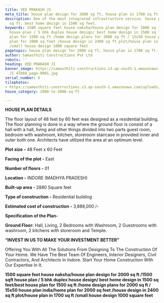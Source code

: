```yaml
---
title: VED PRAKASH JI
meta_title: house plan design for 2000 sq ft, house plan in 1700 sq ft.
description: One of the most integrated infrastructure service. house plan in 1700
  sq ft. best home design in 1500 sq feet.
keywords: 1500 square feet house naksha/house plan design for 2000 sq ft /1500 sqft
  house plan / 5 bhk duplex house design/ best home design in 1500 sq feet/best house
  plan for 1500 sq ft /home design plans for 2000 sq ft / 15x50 house plan india/home
  plan for 2000 sq feet /house design in 2400 sq ft plot/house plan in 1700 sq ft
  /small house design 1000 square feet
pagetopic: house plan design for 2000 sq ft, house plan in 1700 sq ft.
author: Samasthiti Constructions Pvt Ltd
robots: ''
heading: VED PRAKASH JI
banner_image: https://samasthiti-constructions.s3.ap-south-1.amazonaws.com/uploads/VED
  JI 43X60_page-0001.jpg
serial_number: 6
tilephotos:
- https://samasthiti-constructions.s3.ap-south-1.amazonaws.com/uploads/VED JI 43X60_page-0001.jpg
house_category: 2000-to-3000-sq-ft

---
```

**HOUSE PLAN DETAILS**

The floor layout of 48 feet by 60 feet was designed as a residential building. The floor planning is done in a way where the ground floor is consist of a hall with a hall, living and other things divided into two parts guest room, bedroom with washroom, kitchen, storeroom staircase in provided inner and outer both one. Architects have utilized the area at an optimum level.

**Plot size -** 48 Feet x 60 Feet

**Facing of the plot -** East

**Number of floors -** 01

**Location -** INDORE (MADHYA PRADESH)

**Built-up area -** 2880 Square feet

**Type of construction -** Residential building

**Estimated cost of construction -** 3,888,000 /-

**Specification of the Plan-**

**Ground Floor:** Hall, Living, 2 Bedrooms with Washroom, 2 Guestrooms with washroom, 2 kitchens with storeroom and Temple.

**“INVEST IN US TO MAKE YOUR INVESTMENT BETTER”**

Offering You With All The Solutions From Designing To The Construction Of Your Home. We Have The Best Team Of Engineers, Interior Designers, Civil Contractors, And Architects In Indore. Start Your Home Construction With Our Expertise In It.

**1500 square feet house naksha/house plan design for 2000 sq ft /1500 sqft house plan / 5 bhk duplex house design/ best home design in 1500 sq feet/best house plan for 1500 sq ft /home design plans for 2000 sq ft / 15x50 house plan india/home plan for 2000 sq feet /house design in 2400 sq ft plot/house plan in 1700 sq ft /small house design 1000 square feet**